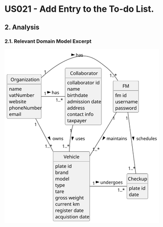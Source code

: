 # US021 - Add Entry to the To-do List.

## 2. Analysis

### 2.1. Relevant Domain Model Excerpt 

![Domain Model](svg/us008-domain-model.svg)

